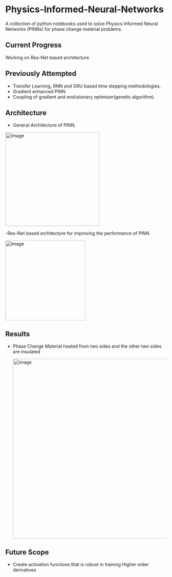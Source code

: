 # Physics-Informed-Neural-Networks
A collection of python notebooks used to solve Physics Informed Neural Networks (PINNs) for phase change material problems.

## Current Progress
Working on Res-Net based architecture

## Previously Attempted
- Transfer Learning, RNN and GRU based time stepping methodologies. 
- Gradient enhanced PINN
- Coupling of gradient and evolutionary optimiser(genetic algorithm)

## Architecture
- General Architecture of PINN.
  
<img width="293" alt="image" src="https://github.com/sanjeet178/Physics-Informed-Neural-Networks/assets/69724036/c0a34eda-7edb-4cf5-b91d-d0cfcf174acf">

-Res-Net based architecture for improving the performance of PINN

<img width="250" alt="image" src="https://github.com/sanjeet178/Physics-Informed-Neural-Networks/assets/69724036/e704d9f2-c52e-45ab-91a1-bd5070510c11">

## Results
- Phase Change Material heated from two sides and the other two sides are insulated 

  <img width="562" alt="image" src="https://github.com/sanjeet178/Physics-Informed-Neural-Networks/assets/69724036/990de879-3cd0-4f9c-a062-f53fcc1fa072">

## Future Scope
- Create activation functions that is robust in training Higher order derivatives
